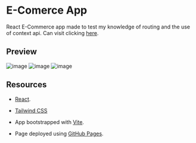# E-Comerce App

React E-Commerce app made to test my knowledge of routing and the use of context api. Can visit clicking [here](https://crokibolt.github.io/e-commerce/).

## Preview 
![image](https://github.com/crokibolt/e-commerce/assets/87938574/8eeccc0b-ab34-4aa3-aab5-fc42dd5f3905)
![image](https://github.com/crokibolt/e-commerce/assets/87938574/f53c343b-0b14-4445-823d-f306f549c74f)
![image](https://github.com/crokibolt/e-commerce/assets/87938574/96a7e54e-3ae0-42f5-93b3-31ea0f62c424)

## Resources

- [React](https://react.dev/).

- [Tailwind CSS](https://tailwindcss.com/)

- App bootstrapped with [Vite](https://vitejs.dev/).

- Page deployed using [GitHub Pages](https://pages.github.com/).
